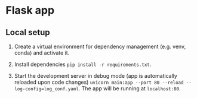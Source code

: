 # Flask app

## Local setup 

1. Create a virtual environment for dependency management (e.g. venv, conda) and activate it.

1. Install dependencies `pip install -r requirements.txt`.

1. Start the development server in debug mode (app is automatically reloaded upon code changes) `uvicorn main:app --port 80 --reload --log-config=log_conf.yaml`. The app will be running at `localhost:80`.
